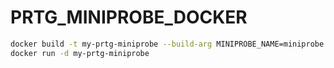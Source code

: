 # PRTG_MINIPROBE_DOCKER

```bash
docker build -t my-prtg-miniprobe --build-arg MINIPROBE_NAME=miniprobe --build-arg MINIPROBE_IP=127.0.0.1 --build-arg MINIPROBE_ACCESS_KEY=0xdeadbeef .
docker run -d my-prtg-miniprobe
```
